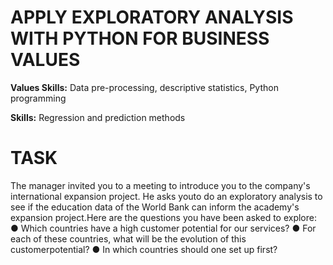 # APPLY EXPLORATORY ANALYSIS WITH PYTHON FOR BUSINESS VALUES

**Values Skills:** Data pre-processing, descriptive statistics, Python programming

**Skills:** Regression and prediction methods

# TASK

The manager invited you to a meeting to introduce you to the company's international expansion project. He asks youto do an exploratory analysis to see if the education data of the World Bank can inform the academy's expansion project.Here are the questions you have been asked to explore:
● Which countries have a high customer potential for our services?
● For each of these countries, what will be the evolution of this customerpotential?
● In which countries should one set up first?

